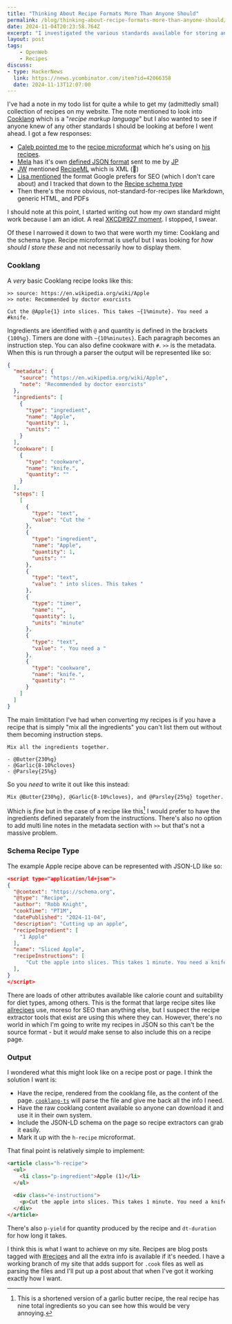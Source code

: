 ```yaml
---
title: "Thinking About Recipe Formats More Than Anyone Should"
permalink: /blog/thinking-about-recipe-formats-more-than-anyone-should/index.html
date: 2024-11-04T20:23:58.764Z
excerpt: "I investigated the various standards available for storing and presenting recipes on the web"
layout: post
tags:
    - OpenWeb
    - Recipes
discuss:
- type: HackerNews
  link: https://news.ycombinator.com/item?id=42066358
  date: 2024-11-13T12:07:00
---
```


I've had a note in my todo list for quite a while to get my (admittedly small) collection of recipes on my website. The note mentioned to look into [Cooklang](https://cooklang.org) which is a "_recipe markup language_" but I also wanted to see if anyone knew of any other standards I should be looking at before I went ahead. I got a few responses:

- [Caleb pointed me](https://pub.calebhearth.com/@caleb/113419235283396365) to the [recipe microformat](https://pub.calebhearth.com/@caleb/113419235283396365) which he's using on [his recipes](https://calebhearth.com/spiced-mead-cake).
- [Mela](https://mela.recipes) has it's own [defined JSON format](https://mela.recipes/fileformat/index.html) sent to me by [JP](https://hachyderm.io/@byjp/113421305181124540)
- [JW](https://social.stlouist.com/@jw/113419385141696407) mentioned [RecipeML](https://en.wikipedia.org/wiki/RecipeML) which is XML (🤮)
- [Lisa mentioned](https://writing.exchange/@medievalist/113419695154729301) the format Google prefers for SEO (which I don't care about) and I tracked that down to the [Recipe schema type](https://schema.org/Recipe)
- Then there's the more obvious, not-standard-for-recipes like Markdown, generic HTML, and PDFs

I should note at this point, I started writing out how my _own_ standard might work because I am an idiot. A real [XKCD#927 moment](https://xkcd.com/927/). I stopped, I swear.

Of these I narrowed it down to two that were worth my time: Cooklang and the schema type. Recipe microformat is useful but I was looking for _how should I store these_ and not necessarily how to display them.

### Cooklang

A _very_ basic Cooklang recipe looks like this:

```cooklang
>> source: https://en.wikipedia.org/wiki/Apple
>> note: Recommended by doctor exorcists

Cut the @Apple{1} into slices. This takes ~{1%minute}. You need a #knife.
```

Ingredients are identified with `@` and quantity is defined in the brackets `{100%g}`. Timers are done with `~{10%minutes}`. Each paragraph becomes an instruction step. You can also define cookware with `#`. `>>` is the metadata. When this is run through a parser the output will be represented like so:

```json
{
  "metadata": {
    "source": "https://en.wikipedia.org/wiki/Apple",
    "note": "Recommended by doctor exorcists"
  },
  "ingredients": [
    {
      "type": "ingredient",
      "name": "Apple",
      "quantity": 1,
      "units": ""
    }
  ],
  "cookware": [
    {
      "type": "cookware",
      "name": "knife.",
      "quantity": ""
    }
  ],
  "steps": [
    [
      {
        "type": "text",
        "value": "Cut the "
      },
      {
        "type": "ingredient",
        "name": "Apple",
        "quantity": 1,
        "units": ""
      },
      {
        "type": "text",
        "value": " into slices. This takes "
      },
      {
        "type": "timer",
        "name": "",
        "quantity": 1,
        "units": "minute"
      },
      {
        "type": "text",
        "value": ". You need a "
      },
      {
        "type": "cookware",
        "name": "knife.",
        "quantity": ""
      }
    ]
  ]
}
```

The main limititation I've had when converting my recipes is if you have a recipe that is simply "mix all the ingredients" you can't list them out without them becoming instruction steps.

```cooklang
Mix all the ingredients together.

- @Butter{230%g}
- @Garlic{8-10%cloves}
- @Parsley{25%g}
```

So you _need_ to write it out like this instead:

```cooklang
Mix @Butter{230%g}, @Garlic{8-10%cloves}, and @Parsley{25%g} together.
```

Which is _fine_ but in the case of a recipe like this[^1] I would prefer to have the ingredients defined separately from the instructions. There's also no option to add multi line notes in the metadata section with `>>` but that's not a massive problem.

### Schema Recipe Type

The example Apple recipe above can be represented with JSON-LD like so:

```json
<script type="application/ld+json">
{
  "@context": "https://schema.org",
  "@type": "Recipe",
  "author": "Robb Knight",
  "cookTime": "PT1M",
  "datePublished": "2024-11-04",
  "description": "Cutting up an apple",
  "recipeIngredient": [
    "1 Apple"
  ],
  "name": "Sliced Apple",
  "recipeInstructions": [
	  "Cut the apple into slices. This takes 1 minute. You need a knife."
  ],
}
</script>
```

There are loads of other attributes available like calorie count and suitability for diet types, among others. This is the format that large recipe sites like [allrecipes](https://www.allrecipes.com) use, moreso for SEO than anything else, but I suspect the recipe extractor tools that exist are using this where they can. However, there's no world in which I'm going to write my recipes in JSON so this can't be the source format - but it _would_ make sense to also include this on a recipe page.

### Output

I wondered what this might look like on a recipe post or page. I think the solution I want is:

- Have the recipe, rendered from the cooklang file, as the content of the page. [`cooklang-ts`](https://cooklang.github.io/cooklang-ts/) will parse the file and give me back all the info I need.
- Have the raw cooklang content available so anyone can download it and use it in their own system.
- Include the JSON-LD schema on the page so recipe extractors can grab it easily.
- Mark it up with the `h-recipe` microformat.

That final point is relatively simple to implement:

```html
<article class="h-recipe">  
  <ul>
    <li class="p-ingredient">Apple (1)</li>
  </ul>
  
  <div class="e-instructions">
    <p>Cut the apple into slices. This takes 1 minute. You need a knife.</p>
  </div>
</article>
```

There's also `p-yield` for quantity produced by the recipe and `dt-duration` for how long it takes.

I think this is what I want to achieve on my site. Recipes are blog posts tagged with [#recipes](https://rknight.me/blog/tags/recipes/) and all the extra info is available if it's needed. I have a working branch of my site that adds support for `.cook` files as well as parsing the files and I'll put up a post about that when I've got it working exactly how I want.

[^1]: This is a shortened version of a garlic butter recipe, the real recipe has nine total ingredients so you can see how this would be very annoying.